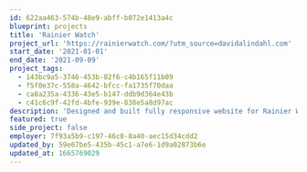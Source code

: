 ```yaml
---
id: 622aa463-574b-48e9-abff-b072e1413a4c
blueprint: projects
title: 'Rainier Watch'
project_url: 'https://rainierwatch.com/?utm_source=davidalindahl.com'
start_date: '2021-01-01'
end_date: '2021-09-09'
project_tags:
  - 143bc9a5-3746-453b-82f6-c4b165f11b09
  - f5f0e37c-558a-4642-bfcc-fa1735f70daa
  - ca8a235a-4336-43e5-b147-ddb9d364e43b
  - c41c6c9f-42fd-4bfe-939e-838e5a8d97ac
description: 'Designed and built fully responsive website for Rainier Watch including a blog and page builder'
featured: true
side_project: false
employer: 7f93a5b9-c197-46c0-8a40-aec15d34cdd2
updated_by: 59e67be5-435b-45c1-a7e6-1d9a02873b6e
updated_at: 1665769029
---
```

